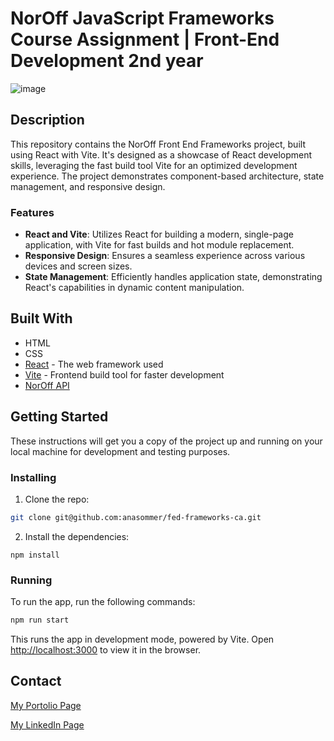 # NorOff JavaScript Frameworks Course Assignment | Front-End Development 2nd year

![image](https://anasommer.com/images/projects/ecom-store.jpeg)

## Description

This repository contains the NorOff Front End Frameworks project, built using React with Vite. It's designed as a showcase of React development skills, leveraging the fast build tool Vite for an optimized development experience. The project demonstrates component-based architecture, state management, and responsive design.

### Features

- **React and Vite**: Utilizes React for building a modern, single-page application, with Vite for fast builds and hot module replacement.
- **Responsive Design**: Ensures a seamless experience across various devices and screen sizes.
- **State Management**: Efficiently handles application state, demonstrating React's capabilities in dynamic content manipulation.

## Built With

- HTML
- CSS
- [React](https://reactjs.org/) - The web framework used
- [Vite](https://vitejs.dev/) - Frontend build tool for faster development
- [NorOff API](https://docs.noroff.dev/)

## Getting Started

These instructions will get you a copy of the project up and running on your local machine for development and testing purposes.

### Installing

1. Clone the repo:

```bash
git clone git@github.com:anasommer/fed-frameworks-ca.git
```

2. Install the dependencies:

```
npm install
```

### Running

To run the app, run the following commands:

```bash
npm run start
```

This runs the app in development mode, powered by Vite. Open [http://localhost:3000](http://localhost:3000) to view it in the browser.

## Contact

[My Portolio Page](https://www.anasommer.com/)

[My LinkedIn Page](https://www.linkedin.com/in/anastassia-sommer-146409235/)
